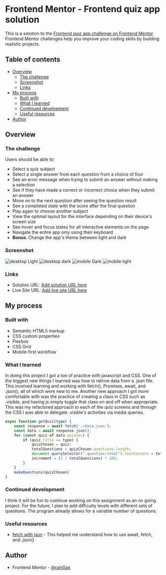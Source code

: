# Frontend Mentor - Frontend quiz app solution

This is a solution to the [Frontend quiz app challenge on Frontend Mentor](https://www.frontendmentor.io/challenges/frontend-quiz-app-BE7xkzXQnU). Frontend Mentor challenges help you improve your coding skills by building realistic projects. 

## Table of contents

- [Overview](#overview)
  - [The challenge](#the-challenge)
  - [Screenshot](#screenshot)
  - [Links](#links)
- [My process](#my-process)
  - [Built with](#built-with)
  - [What I learned](#what-i-learned)
  - [Continued development](#continued-development)
  - [Useful resources](#useful-resources)
- [Author](#author)

## Overview

### The challenge

Users should be able to:

- Select a quiz subject
- Select a single answer from each question from a choice of four
- See an error message when trying to submit an answer without making a selection
- See if they have made a correct or incorrect choice when they submit an answer
- Move on to the next question after seeing the question result
- See a completed state with the score after the final question
- Play again to choose another subject
- View the optimal layout for the interface depending on their device's screen size
- See hover and focus states for all interactive elements on the page
- Navigate the entire app only using their keyboard
- **Bonus**: Change the app's theme between light and dark

### Screenshot

![desktop Light](./screenshots/desktop-light.png "Light mode desktop view")
![desktop dark](./screenshots/desktop-dark.png "Dark mode desktop view")
![mobile Dark](./screenshots/mobile-dark.png "dark mode mobile view")
![mobile light](./screenshots/mobile-light.png "light mode mobile view")

### Links

- Solution URL: [Add solution URL here](https://your-solution-url.com)
- Live Site URL: [Add live site URL here](https://your-live-site-url.com)

## My process

### Built with

- Semantic HTML5 markup
- CSS custom properties
- Flexbox
- CSS Grid
- Mobile-first workflow

### What I learned

In doing this project I got a ton of practice with javascript and CSS. One of the biggest new things I learned was how to retrive data from a .json file. This involved learning and working with fetch(), Promises, await, and .json(), all of which were new to me. Another new approach I got more comfortable with was the practice of creating a class in CSS such as .visible, and having js simply toggle that class on and off when appropriate. This was my refactored approach to each of the quiz screens and through the CSS I was able to delegate .visible's activities via media queries.

```js
async function getQuiz(type) {
    const response = await fetch('./data.json');
    const data = await response.json();
    for (const quiz of data.quizzes) {
        if (quiz.title == type) {
            quizChosen = quiz;
            totalQuestions = quizChosen.questions.length;
            document.querySelector(".question-total").textContent = totalQuestions
            increment = (1 / totalQuestions) * 100;
        }
    }
    makeQuestions(quizChosen)
}
```

### Continued development

I think it will be fun to continue working on this assignment as an on going project. For the future, I plan to add difficulty levels with different sets of questions. The program already allows for a variable number of questions.

### Useful resources

- [fetch with json](https://dmitripavlutin.com/fetch-with-json/) - This helped me understand how to use await, fetch, and .json()

## Author

- Frontend Mentor - [@rainSax](https://www.frontendmentor.io/profile/rainSax)
